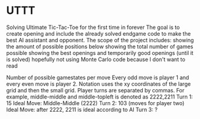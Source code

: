 # UTTT
Solving Ultimate Tic-Tac-Toe for the first time in forever
The goal is to create opening and include the already solved endgame code to make the best AI assistant and opponent. 
The scope of the project includes:
    showing the amount of possible positions below 
    showing the total number of games possible
    showing the best openings and temporarily good openings (until it is solved)
    hopefully not using Monte Carlo code because I don't want to read

Number of possible gamestates per move
    Every odd move is player 1 and every even move is player 2.
    Notation uses the xy coordinates of the large grid and then the small grid. Player turns are separated by commas. For example, middle-middle and middle-topleft is denoted as 2222,2211
    Turn 1: 15
        Ideal Move: Middle-Middle (2222)
    Turn 2: 103 (moves for player two)
        Ideal Move: after 2222, 2211 is ideal according to AI
    Turn 3: ?
